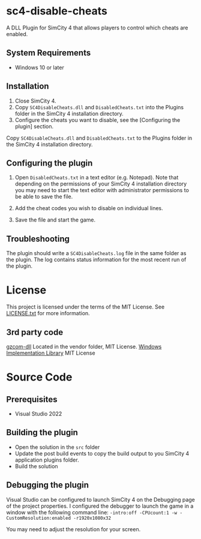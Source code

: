 # sc4-disable-cheats

A DLL Plugin for SimCity 4 that allows players to control which cheats are enabled.

## System Requirements

* Windows 10 or later

## Installation

1. Close SimCity 4.
2. Copy `SC4DisableCheats.dll` and `DisabledCheats.txt` into the Plugins folder in the SimCity 4 installation directory.
3. Configure the cheats you want to disable, see the [Configuring the plugin] section.

Copy `SC4DisableCheats.dll` and `DisabledCheats.txt` to the Plugins folder in the SimCity 4 installation directory.

## Configuring the plugin

1. Open `DisabledCheats.txt` in a text editor (e.g. Notepad).
Note that depending on the permissions of your SimCity 4 installation directory you may need to start the text editor 
with administrator permissions to be able to save the file.

2. Add the cheat codes you wish to disable on individual lines.
3. Save the file and start the game.

## Troubleshooting

The plugin should write a `SC4DisableCheats.log` file in the same folder as the plugin.
The log contains status information for the most recent run of the plugin.

# License

This project is licensed under the terms of the MIT License.
See [LICENSE.txt](LICENSE.txt) for more information.

## 3rd party code

[gzcom-dll](https://github.com/nsgomez/gzcom-dll/tree/master) Located in the vendor folder, MIT License.
[Windows Implementation Library](https://github.com/microsoft/wil) MIT License

# Source Code

## Prerequisites

* Visual Studio 2022

## Building the plugin

* Open the solution in the `src` folder
* Update the post build events to copy the build output to you SimCity 4 application plugins folder.
* Build the solution

## Debugging the plugin

Visual Studio can be configured to launch SimCity 4 on the Debugging page of the project properties.
I configured the debugger to launch the game in a window with the following command line:
`-intro:off -CPUcount:1 -w -CustomResolution:enabled -r1920x1080x32`

You may need to adjust the resolution for your screen.
